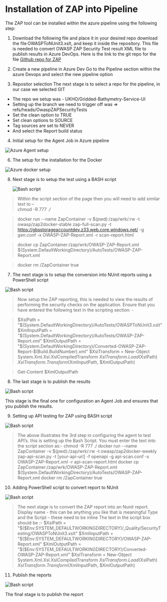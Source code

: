 # Installation of ZAP into Pipeline 

The ZAP tool can be installed within the azure pipeline using the following step: 

1. Download the following file and place it in your desired repo 
download the file OWASPToNUnit3.xslt, and keep it inside the repository. This file is needed to convert OWASP ZAP Security Test result XML file to publish results in Azure DevOps.
Here is the link to the git repo for the file [Github repo for ZAP](https://dev.azure.com/francislacroix/_git/CodeShare?path=/OWASPBlog/OWASPToNUnit3.xslt)

2.	Create a new pipeline in Azure Dev 
Go to the Pipeline section within the azure Devops and select the new pipeline option 

3.	Repositor selection 
The next stage is to select a repo for the pipeline, in our case we selected GIT 

- The repo we setup was - UKHO/Gridded-Bathymetry-Service-UI
- Setting up the branch we need to trigger off was => refs/heads/OwaspZAPSecurityTests 
-	Set the clean option to TRUE 
-	Set clean options to SOURCE 
-	Tag sources are set to NEVER 
-	And select the Report build status 

4.	Initial setup for the Agent Job in Azure pipeline
   
   ![Azure Agent setup](image.jpg)

6.	The setup for the installation for the Docker
   
   ![Azure docker setup](image.jpg)

8. Next stage is to setup the test using a BASH script
   
   ![Bash script](image.jpg)

> Within the script section of the page then you will need to add similar text to –  
chmod -R 777  ./ 
 
> docker run --name ZapContainer -v $(pwd):/zap/wrk/:rw -t owasp/zap2docker-stable zap-full-scan.py -t https://gbsstorageaccountdev.z33.web.core.windows.net/ -g gen.conf -x OWASP-ZAP-Report.xml -r scan-report.html 
 
> docker cp ZapContainer:/zap/wrk/OWASP-ZAP-Report.xml $(System.DefaultWorkingDirectory)/AutoTests/OWASP-ZAP-Report.xml 
 
> docker rm /ZapContainer 
true

7.	The next stage is to setup the conversion into NUnit reports using a PowerShell script
   
   ![Bash script](image.jpg)

> Now setup the ZAP reporting, this is needed to view the results of performing the security checks on the application. Ensure that you have entered the following text in the scripting section: -

> $XslPath = "$(System.DefaultWorkingDirectory)/AutoTests/OWASPToNUnit3.xslt" 
$XmlInputPath = "$(System.DefaultWorkingDirectory)/AutoTests/OWASP-ZAP-Report.xml" 
$XmlOutputPath = "$(System.DefaultWorkingDirectory)/Converted-OWASP-ZAP-Report-$(Build.BuildNumber).xml" 
$XslTransform = New-Object System.Xml.Xsl.XslCompiledTransform 
$XslTransform.Load($XslPath) 
$XslTransform.Transform($XmlInputPath, $XmlOutputPath) 
 
> Get-Content $XmlOutputPath 


8.	The last stage is to publish the results
   
   ![Bash script](image.jpg)

This stage is the final one for configuration an Agent Job and ensures that you publish the results. 

9.	Setting up API testing for ZAP using BASH script
    
   ![Bash script](image.jpg)
   
> The above illustrates the 3rd step in configuring the agent to test API’s. this is setting up the Bash Script. You must enter the text into the script section as:- 
chmod -R 777 ./ 
docker run --name ZapContainer -v $(pwd):/zap/wrk/:rw -t owasp/zap2docker-weekly zap-api-scan.py -t [your-api-url] -f openapi -g api-scan.conf -x OWASP-ZAP-Report.xml -r api-scan-report.html 
docker cp ZapContainer:/zap/wrk/OWASP-ZAP-Report.xml $(System.DefaultWorkingDirectory)/AutoTests/OWASP-ZAP-Report.xml 
docker rm /ZapContainer 
true 

10.	Adding PowerShell script to convert report to NUnit
    
   ![Bash script](image.jpg)

> The next stage is to convert the ZAP report into an Nunit report. 
Display name  - this can be anything you like that is meaningful 
Type and the Script – these need to be inline 
The text in the script box should be :- 
$XslPath = "$($Env:SYSTEM_DEFAULTWORKINGDIRECTORY)/_Quality/SecurityTesting/OWASPToNUnit3.xslt" 
$XmlInputPath = "$($Env:SYSTEM_DEFAULTWORKINGDIRECTORY)/OWASP-ZAP-Report.xml" 
$XmlOutputPath = "$($Env:SYSTEM_DEFAULTWORKINGDIRECTORY)/Converted-OWASP-ZAP-Report.xml" 
$XslTransform = New-Object System.Xml.Xsl.XslCompiledTransform 
$XslTransform.Load($XslPath) 
$XslTransform.Transform($XmlInputPath, $XmlOutputPath) 
 

11.	Publish the reports
    
   ![Bash script](image.jpg)

The final stage is to publish the report
